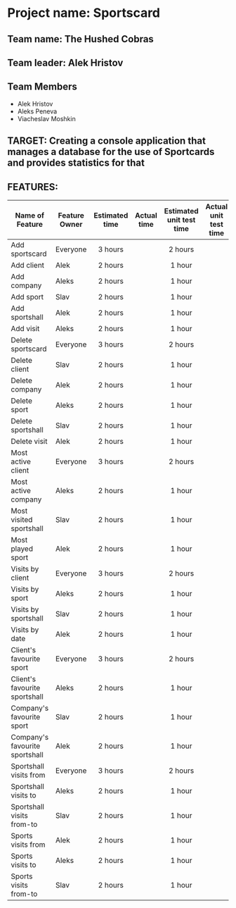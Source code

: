 # Project name: Sportscard

## Team name: The Hushed Cobras

## Team leader: Alek Hristov

## Team Members

* Alek Hristov
* Aleks Peneva  
* Viacheslav Moshkin

## TARGET: Creating a console application that manages a database for the use of Sportcards and provides statistics for that

## FEATURES: 

| Name of Feature               | Feature Owner | Estimated time | Actual time | Estimated unit test time | Actual unit test time |
| ----------------------------- | ------------- | :------------: | :---------: | :----------------------: | :-------------------: |
| Add sportscard                | Everyone      | 3 hours        |             | 2 hours                  |                       |
| Add client                    | Alek          | 2 hours        |             | 1 hour                   |                       |
| Add company                   | Aleks         | 2 hours        |             | 1 hour                   |                       |
| Add sport                     | Slav          | 2 hours        |             | 1 hour                   |                       |
| Add sportshall                | Alek          | 2 hours        |             | 1 hour                   |                       |
| Add visit                     | Aleks         | 2 hours        |             | 1 hour                   |                       |
| Delete sportscard             | Everyone      | 3 hours        |             | 2 hours                  |                       |
| Delete client                 | Slav          | 2 hours        |             | 1 hour                   |                       |
| Delete company                | Alek          | 2 hours        |             | 1 hour                   |                       |
| Delete sport                  | Aleks         | 2 hours        |             | 1 hour                   |                       |
| Delete sportshall             | Slav          | 2 hours        |             | 1 hour                   |                       |
| Delete visit                  | Alek          | 2 hours        |             | 1 hour                   |                       |
| Most active client            | Everyone      | 3 hours        |             | 2 hours                  |                       |
| Most active company           | Aleks         | 2 hours        |             | 1 hour                   |                       |
| Most visited sportshall       | Slav          | 2 hours        |             | 1 hour                   |                       |
| Most played sport             | Alek          | 2 hours        |             | 1 hour                   |                       |
| Visits by client              | Everyone      | 3 hours        |             | 2 hours                  |                       |
| Visits by sport               | Aleks         | 2 hours        |             | 1 hour                   |                       |
| Visits by sportshall          | Slav          | 2 hours        |             | 1 hour                   |                       |
| Visits by date                | Alek          | 2 hours        |             | 1 hour                   |                       |
| Client's favourite sport      | Everyone      | 3 hours        |             | 2 hours                  |                       |
| Client's favourite sportshall | Aleks         | 2 hours        |             | 1 hour                   |                       |
| Company's favourite sport     | Slav          | 2 hours        |             | 1 hour                   |                       |
| Company's favourite sportshall| Alek          | 2 hours        |             | 1 hour                   |                       |
| Sportshall visits from        | Everyone      | 3 hours        |             | 2 hours                  |                       |
| Sportshall visits to          | Aleks         | 2 hours        |             | 1 hour                   |                       |
| Sportshall visits from-to     | Slav          | 2 hours        |             | 1 hour                   |                       |
| Sports visits from            | Alek          | 2 hours        |             | 1 hour                   |                       |
| Sports visits to              | Aleks         | 2 hours        |             | 1 hour                   |                       |
| Sports visits from-to         | Slav          | 2 hours        |             | 1 hour                   |                       |
